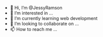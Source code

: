 - 👋 Hi, I’m @JessyRamson
- 👀 I’m interested in ...
- 🌱 I’m currently learning web development
- 💞️ I’m looking to collaborate on ...
- 📫 How to reach me ...

<!---
JessyRamson/JessyRamson is a ✨ special ✨ repository because its `README.md` (this file) appears on your GitHub profile.
You can click the Preview link to take a look at your changes.
--->
